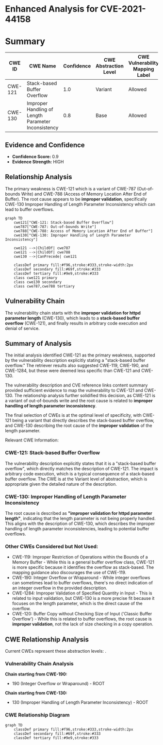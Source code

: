 # Enhanced Analysis for CVE-2021-44158

# Summary
| CWE ID | CWE Name | Confidence | CWE Abstraction Level | CWE Vulnerability Mapping Label | CWE-Vulnerability Mapping Notes |
|---|---|---|---|---|---|
| CWE-121 | Stack-based Buffer Overflow | 1.0 | Variant | Allowed | Primary CWE |
| CWE-130 | Improper Handling of Length Parameter Inconsistency | 0.8 | Base | Allowed | Secondary Candidate |

## Evidence and Confidence

*   **Confidence Score:** 0.9
*   **Evidence Strength:** HIGH

## Relationship Analysis
The primary weakness is CWE-121 which is a variant of CWE-787 (Out-of-bounds Write) and CWE-788 (Access of Memory Location After End of Buffer). The root cause appears to be **improper validation**, specifically CWE-130 Improper Handling of Length Parameter Inconsistency which can lead to buffer overflows.

```mermaid
graph TD
    cwe121["CWE-121: Stack-based Buffer Overflow"]
    cwe787["CWE-787: Out-of-bounds Write"]
    cwe788["CWE-788: Access of Memory Location After End of Buffer"]
    cwe130["CWE-130: Improper Handling of Length Parameter Inconsistency"]
    
    cwe121 -->|ChildOf| cwe787
    cwe121 -->|ChildOf| cwe788
    cwe130 -->|CanPrecede| cwe121
    
    classDef primary fill:#f96,stroke:#333,stroke-width:2px
    classDef secondary fill:#69f,stroke:#333
    classDef tertiary fill:#9e9,stroke:#333
    class cwe121 primary
    class cwe130 secondary
    class cwe787,cwe788 tertiary
```

## Vulnerability Chain
The vulnerability chain starts with the **improper validation for httpd parameter length** (CWE-130), which leads to a **stack-based buffer overflow** (CWE-121), and finally results in arbitrary code execution and denial of service.

## Summary of Analysis
The initial analysis identified CWE-121 as the primary weakness, supported by the vulnerability description explicitly stating a "stack-based buffer overflow." The retriever results also suggested CWE-119, CWE-190, and CWE-1284, but these were deemed less specific than CWE-121 and CWE-130.

The vulnerability description and CVE reference links content summary provided sufficient evidence to map the vulnerability to CWE-121 and CWE-130. The relationship analysis further solidified this decision, as CWE-121 is a variant of out-of-bounds write and the root cause is related to **improper handling of length parameter inconsistency**.

The final selection of CWEs is at the optimal level of specificity, with CWE-121 being a variant that directly describes the stack-based buffer overflow, and CWE-130 describing the root cause of the **improper validation** of the length parameter.

Relevant CWE Information:

### CWE-121: Stack-based Buffer Overflow
The vulnerability description explicitly states that it is a "stack-based buffer overflow", which directly matches the description of CWE-121. The impact is arbitrary code execution, which is a typical consequence of a stack-based buffer overflow. The CWE is at the Variant level of abstraction, which is appropriate given the detailed nature of the description.
### CWE-130: Improper Handling of Length Parameter Inconsistency
The root cause is described as **"improper validation for httpd parameter length"**, indicating that the length parameter is not being properly handled. This aligns with the description of CWE-130, which describes the improper handling of length parameter inconsistencies, leading to potential buffer overflows.

### Other CWEs Considered but Not Used:
*   CWE-119: Improper Restriction of Operations within the Bounds of a Memory Buffer - While this is a general buffer overflow class, CWE-121 is more specific because it identifies the overflow as stack-based. The mapping guidance also discourages the use of CWE-119.
*   CWE-190: Integer Overflow or Wraparound - While integer overflows can sometimes lead to buffer overflows, there's no direct indication of an integer overflow in the provided description.
*   CWE-1284: Improper Validation of Specified Quantity in Input - This is related to input validation, but CWE-130 is a more precise fit because it focuses on the length parameter, which is the direct cause of the overflow.
*   CWE-120: Buffer Copy without Checking Size of Input ('Classic Buffer Overflow') - While this is related to buffer overflows, the root cause is **improper validation**, not the lack of size checking in a copy operation.


## CWE Relationship Analysis

Current CWEs represent these abstraction levels: .


### Vulnerability Chain Analysis

**Chain starting from CWE-190:**
- 190 (Integer Overflow or Wraparound) - ROOT


**Chain starting from CWE-130:**
- 130 (Improper Handling of Length Parameter Inconsistency) - ROOT



### CWE Relationship Diagram

```mermaid
graph TD
    classDef primary fill:#f96,stroke:#333,stroke-width:2px
    classDef secondary fill:#69f,stroke:#333
    classDef tertiary fill:#9e9,stroke:#333
```